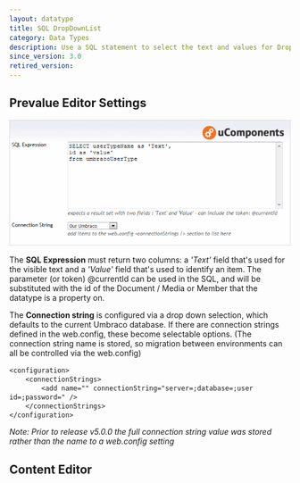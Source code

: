 ```yaml
---
layout: datatype
title: SQL DropDownList
category: Data Types
description: Use a SQL statement to select the text and values for DropDownList options.
since_version: 3.0
retired_version: 
---
```


## Prevalue Editor Settings

![Prevalue Editor](PreValueEditor.gif)


The **SQL Expression** must return two columns: a _'Text'_ field that's used for the visible text and a _'Value'_ field that's used to identify an item. The parameter (or token) @currentId can be used in the SQL, and will be substituted with the id of the Document / Media or Member that the datatype is a property on.

The **Connection string** is configured via a drop down selection, which defaults to the current Umbraco database. If there are connection strings defined in the web.config, these become selectable options. (The connection string name is stored, so migration between environments can all be controlled via the web.config)


	<configuration>
		<connectionStrings>
			<add name="" connectionString="server=;database=;user id=;password=" />
		</connectionStrings>
	</configuration>
_Note: Prior to release v5.0.0 the full connection string value was stored rather than the name to a web.config setting_


## Content Editor
